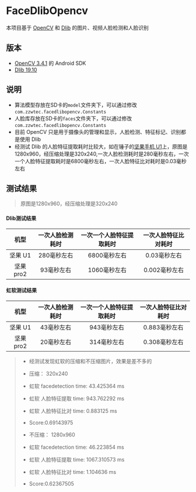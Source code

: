 # FaceDlibOpencv
本项目基于 [OpenCV](https://opencv.org) 和 [Dlib](http://dlib.net) 的图片、视频人脸检测和人脸识别

## 版本
* [OpenCV 3.4.1](https://opencv.org/opencv-3-4-1.html) 的 Android SDK
* [Dlib 19.10](http://dlib.net/files/dlib-19.10.tar.bz2)

## 说明
* 算法模型存放在SD卡的```model```文件夹下，可以通过修改```com.zzwtec.facedlibopencv.Constants```
* 人脸库存放在SD卡的```faces```文件夹下，可以通过修改```com.zzwtec.facedlibopencv.Constants```
* 目前 OpenCV 只是用于摄像头的管理和显示，人脸检测、特征标记、识别都是使用 Dlib
* 经测试 Dlib 的人脸特征提取耗时比较大，如在锤子的[坚果手机 U1](https://www.smartisan.com/jianguo/#/specs)上，原图是1280x960，经压缩处理是320x240,一次人脸检测耗时是280毫秒左右，一次一个人脸特征提取耗时是6800毫秒左右，一次人脸特征比对耗时是0.03毫秒左右

## 测试结果

> 原图是1280x960，经压缩处理是320x240

#### Dlib测试结果

机型	| 一次人脸检测耗时 | 一次一个人脸特征提取耗时 | 一次人脸特征比对耗时
:---: | :---: | :---: | :---:
坚果 U1 | 280毫秒左右 | 6800毫秒左右 | 0.03毫秒左右
坚果 pro2 | 93毫秒左右 | 1060毫秒左右 | 0.002毫秒左右

#### 虹软测试结果
机型	| 一次人脸检测耗时 | 一次一个人脸特征提取耗时 | 一次人脸特征比对耗时
:---: | :---: | :---: | :---:
坚果 U1 | 43毫秒左右 | 943毫秒左右 | 0.883毫秒左右
坚果 pro2 | 20毫秒左右 | 314毫秒左右 | 0.308毫秒左右

> * 经测试发现虹软的压缩和不压缩图片，效果是差不多的
> * 压缩： 320x240
> * 虹软 facedetection time: 43.425364 ms
> * 虹软 人脸特征提取 time: 943.762292 ms
> * 虹软 人脸特征比对 time: 0.883125 ms
> * Score:0.69143975
>
> * 不压缩： 1280x960
> * 虹软 facedetection time: 46.223854 ms
> * 虹软 人脸特征提取 time: 1067.310573 ms
> * 虹软 人脸特征比对 time: 1.104636 ms
> * Score:0.62367505
